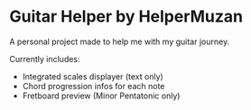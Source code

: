 # Guitar Helper by HelperMuzan
A personal project made to help me with my guitar journey.

Currently includes:
- Integrated scales displayer (text only)
- Chord progression infos for each note
- Fretboard preview (Minor Pentatonic only)
